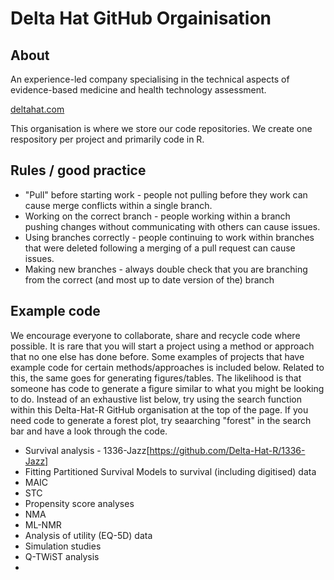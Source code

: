 # Delta Hat GitHub Orgainisation

## About 

An experience-led company specialising in the technical aspects of evidence-based medicine and health technology assessment. 

[deltahat.com](www.deltahat.com)

This organisation is where we store our code repositories. We create one respository per project and primarily code in R. 

## Rules / good practice 

- "Pull" before starting work - people not pulling before they work can cause merge conflicts within a single branch.
- Working on the correct branch - people  working within a branch pushing changes without communicating with others can cause issues.
- Using branches correctly - people continuing to work within branches that were deleted following a merging of a pull request can cause issues.
- Making new branches - always double check that you are branching from the correct (and most up to date version of the) branch

## Example code

We encourage everyone to collaborate, share and recycle code where possible. It is rare that you will start a project using a method or approach that no one else has done before. Some examples of projects that have example code for certain methods/approaches is included below. Related to this, the same goes for generating figures/tables. The likelihood is that someone has code to generate a figure similar to what you might be looking to do. Instead of an exhaustive list below, try using the search function within this Delta-Hat-R GitHub organisation at the top of the page. If you need code to generate a forest plot, try seaarching "forest" in the search bar and have a look through the code. 

- Survival analysis - 1336-Jazz[https://github.com/Delta-Hat-R/1336-Jazz]
- Fitting Partitioned Survival Models to survival (including digitised) data
- MAIC
- STC
- Propensity score analyses
- NMA
- ML-NMR
- Analysis of utility (EQ-5D) data
- Simulation studies
- Q-TWiST analysis
- 
<!--

**Here are some ideas to get you started:**

🙋‍♀️ A short introduction - what is your organization all about?
🌈 Contribution guidelines - how can the community get involved?
👩‍💻 Useful resources - where can the community find your docs? Is there anything else the community should know?
🍿 Fun facts - what does your team eat for breakfast?
🧙 Remember, you can do mighty things with the power of [Markdown](https://docs.github.com/github/writing-on-github/getting-started-with-writing-and-formatting-on-github/basic-writing-and-formatting-syntax)
-->
